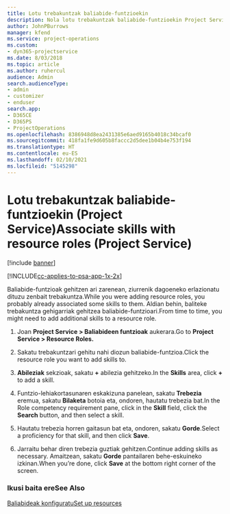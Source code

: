 ```yaml
---
title: Lotu trebakuntzak baliabide-funtzioekin
description: Nola lotu trebakuntzak baliabide-funtzioekin Project Service-n
author: JohnPBurrows
manager: kfend
ms.service: project-operations
ms.custom:
- dyn365-projectservice
ms.date: 8/03/2018
ms.topic: article
ms.author: ruhercul
audience: Admin
search.audienceType:
- admin
- customizer
- enduser
search.app:
- D365CE
- D365PS
- ProjectOperations
ms.openlocfilehash: 8386948d8ea2431385e6aed9165b4018c34bcaf0
ms.sourcegitcommit: 418fa1fe9d605b8faccc2d5dee1b04b4e753f194
ms.translationtype: HT
ms.contentlocale: eu-ES
ms.lasthandoff: 02/10/2021
ms.locfileid: "5145298"
---
```

# <a name="associate-skills-with-resource-roles-project-service"></a><span data-ttu-id="3d5ea-103">Lotu trebakuntzak baliabide-funtzioekin (Project Service)</span><span class="sxs-lookup"><span data-stu-id="3d5ea-103">Associate skills with resource roles (Project Service)</span></span>

[!include [banner](../includes/psa-now-project-operations.md)]

[!INCLUDE[cc-applies-to-psa-app-1x-2x](../includes/cc-applies-to-psa-app-1x-2x.md)]

<span data-ttu-id="3d5ea-104">Baliabide-funtzioak gehitzen ari zarenean, ziurrenik dagoeneko erlazionatu dituzu zenbait trebakuntza.</span><span class="sxs-lookup"><span data-stu-id="3d5ea-104">While you were adding resource roles, you probably already associated some skills to them.</span></span> <span data-ttu-id="3d5ea-105">Aldian behin, baliteke trebakuntza gehigarriak gehitzea baliabide-funtzioari.</span><span class="sxs-lookup"><span data-stu-id="3d5ea-105">From time to time, you might need to add additional skills to a resource role.</span></span>  
  
1.  <span data-ttu-id="3d5ea-106">Joan **Project Service > Baliabideen funtzioak** aukerara.</span><span class="sxs-lookup"><span data-stu-id="3d5ea-106">Go to **Project Service > Resource Roles.**</span></span>  
  
2.  <span data-ttu-id="3d5ea-107">Sakatu trebakuntzari gehitu nahi diozun baliabide-funtzioa.</span><span class="sxs-lookup"><span data-stu-id="3d5ea-107">Click the resource role you want to add skills to.</span></span>  
  
3.  <span data-ttu-id="3d5ea-108">**Abileziak** sekzioak, sakatu **+** abilezia gehitzeko.</span><span class="sxs-lookup"><span data-stu-id="3d5ea-108">In the **Skills** area, click **+** to add a skill.</span></span>  
  
4.  <span data-ttu-id="3d5ea-109">Funtzio-lehiakortasunaren eskakizuna panelean, sakatu **Trebezia** eremua, sakatu **Bilaketa** botoia eta, ondoren, hautatu trebezia bat.</span><span class="sxs-lookup"><span data-stu-id="3d5ea-109">In the Role competency requirement pane, click in the **Skill** field, click the **Search** button,  and then select a skill.</span></span>  
  
5.  <span data-ttu-id="3d5ea-110">Hautatu trebezia horren gaitasun bat eta, ondoren, sakatu **Gorde**.</span><span class="sxs-lookup"><span data-stu-id="3d5ea-110">Select a proficiency for that skill, and then click **Save**.</span></span>  
  
6.  <span data-ttu-id="3d5ea-111">Jarraitu behar diren trebezia guztiak gehitzen.</span><span class="sxs-lookup"><span data-stu-id="3d5ea-111">Continue adding skills as necessary.</span></span> <span data-ttu-id="3d5ea-112">Amaitzean, sakatu **Gorde** pantailaren behe-eskuineko izkinan.</span><span class="sxs-lookup"><span data-stu-id="3d5ea-112">When you’re done, click **Save** at the bottom right corner of the screen.</span></span>  
  
### <a name="see-also"></a><span data-ttu-id="3d5ea-113">Ikusi baita ere</span><span class="sxs-lookup"><span data-stu-id="3d5ea-113">See Also</span></span>  
 [<span data-ttu-id="3d5ea-114">Baliabideak konfiguratu</span><span class="sxs-lookup"><span data-stu-id="3d5ea-114">Set up resources</span></span>](../psa/set-up-resources.md)

